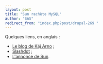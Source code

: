 ```yaml
---
layout: post
title: "Sun rachète MySQL"
author: "SAS"
redirect_from: "index.php?post/drupal-269 "
---
```




Quelques liens, en anglais&nbsp;:

<ul>

<li><a href="http://blogs.mysql.com/kaj/2008/01/16/sun-acquires-mysql/">Le blog de Käj Arno</a>&nbsp;;</li>

<li><a href="http://developers.slashdot.org/developers/08/01/16/135243.shtml">Slashdot</a>&nbsp;;</li>

<li><a href="http://www.sun.com/aboutsun/media/presskits/2008-0116/index.jsp?intcmp=hp2008jan16_mysql_learn">L'annonce de Sun</a>.</li>

</ul>